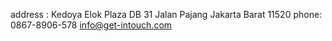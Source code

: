 address : Kedoya Elok Plaza DB 31 Jalan Pajang Jakarta Barat 11520
phone: 0867-8906-578
info@get-intouch.com
